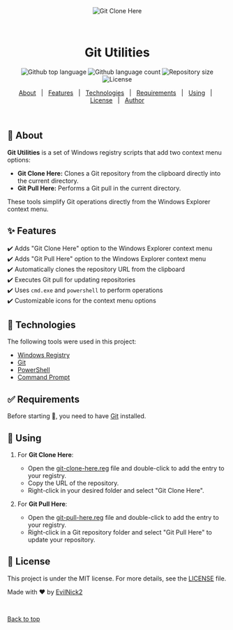 <div align="center" id="top"> 
  <img src="./.github/clone.gif" alt="Git Clone Here" />

  &#xa0;
</div>


<h1 align="center">Git Utilities</h1>

<p align="center">
  <img alt="Github top language" src="https://img.shields.io/github/languages/top/EvilNick2/git-utilities?color=56BEB8">
  <img alt="Github language count" src="https://img.shields.io/github/languages/count/EvilNick2/git-utilities?color=56BEB8">
  <img alt="Repository size" src="https://img.shields.io/github/repo-size/EvilNick2/git-utilities?color=56BEB8">
  <img alt="License" src="https://img.shields.io/github/license/EvilNick2/git-utilities?color=56BEB8">
</p>

<p align="center">
  <a href="#dart-about">About</a> &#xa0; | &#xa0; 
  <a href="#sparkles-features">Features</a> &#xa0; | &#xa0;
  <a href="#rocket-technologies">Technologies</a> &#xa0; | &#xa0;
  <a href="#white_check_mark-requirements">Requirements</a> &#xa0; | &#xa0;
  <a href="#checkered_flag-using">Using</a> &#xa0; | &#xa0;
  <a href="#memo-license">License</a> &#xa0; | &#xa0;
  <a href="https://github.com/EvilNick2" target="_blank">Author</a>
</p>

<br>

## :dart: About ##

**Git Utilities** is a set of Windows registry scripts that add two context menu options:
- **Git Clone Here:** Clones a Git repository from the clipboard directly into the current directory.
- **Git Pull Here:** Performs a Git pull in the current directory.

These tools simplify Git operations directly from the Windows Explorer context menu.

## :sparkles: Features ##

:heavy_check_mark: Adds "Git Clone Here" option to the Windows Explorer context menu  
:heavy_check_mark: Adds "Git Pull Here" option to the Windows Explorer context menu  
:heavy_check_mark: Automatically clones the repository URL from the clipboard  
:heavy_check_mark: Executes Git pull for updating repositories  
:heavy_check_mark: Uses `cmd.exe` and `powershell` to perform operations  
:heavy_check_mark: Customizable icons for the context menu options

## :rocket: Technologies ##

The following tools were used in this project:

- [Windows Registry](https://docs.microsoft.com/en-us/windows/win32/sysinfo/registry)
- [Git](https://git-scm.com/)
- [PowerShell](https://docs.microsoft.com/en-us/powershell/)
- [Command Prompt](https://docs.microsoft.com/en-us/windows-server/administration/windows-commands/windows-commands)

## :white_check_mark: Requirements ##

Before starting :checkered_flag:, you need to have [Git](https://git-scm.com) installed.

## :checkered_flag: Using ##

1. For **Git Clone Here**:
   - Open the [git-clone-here.reg](./git-clone-here.reg) file and double-click to add the entry to your registry.
   - Copy the URL of the repository.
   - Right-click in your desired folder and select "Git Clone Here".

2. For **Git Pull Here**:
   - Open the [git-pull-here.reg](./git-pull-here.reg) file and double-click to add the entry to your registry.
   - Right-click in a Git repository folder and select "Git Pull Here" to update your repository.

## :memo: License ##

This project is under the MIT license. For more details, see the [LICENSE](./LICENSE) file.

Made with :heart: by [EvilNick2](https://github.com/EvilNick2)

&#xa0;

<a href="#top">Back to top</a>